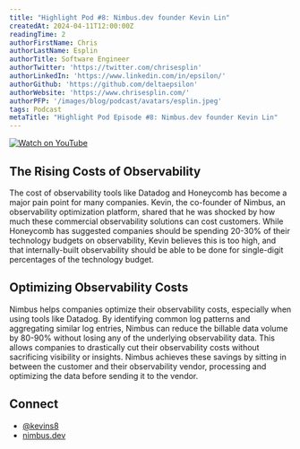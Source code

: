 ```yaml
---
title: "Highlight Pod #8: Nimbus.dev founder Kevin Lin"
createdAt: 2024-04-11T12:00:00Z
readingTime: 2
authorFirstName: Chris
authorLastName: Esplin
authorTitle: Software Engineer
authorTwitter: 'https://twitter.com/chrisesplin'
authorLinkedIn: 'https://www.linkedin.com/in/epsilon/'
authorGithub: 'https://github.com/deltaepsilon'
authorWebsite: 'https://www.chrisesplin.com/'
authorPFP: '/images/blog/podcast/avatars/esplin.jpeg'
tags: Podcast
metaTitle: "Highlight Pod Episode #8: Nimbus.dev founder Kevin Lin"
---
```



[![Watch on YouTube](/images/blog/podcast/8/play.png)](https://dub.sh/BbjrncD)


## The Rising Costs of Observability 
The cost of observability tools like Datadog and Honeycomb has become a major pain point for many companies. Kevin, the co-founder of Nimbus, an observability optimization platform, shared that he was shocked by how much these commercial observability solutions can cost customers. While Honeycomb has suggested companies should be spending 20-30% of their technology budgets on observability, Kevin believes this is too high, and that internally-built observability should be able to be done for single-digit percentages of the technology budget.

## Optimizing Observability Costs
Nimbus helps companies optimize their observability costs, especially when using tools like Datadog. By identifying common log patterns and aggregating similar log entries, Nimbus can reduce the billable data volume by 80-90% without losing any of the underlying observability data. This allows companies to drastically cut their observability costs without sacrificing visibility or insights. Nimbus achieves these savings by sitting in between the customer and their observability vendor, processing and optimizing the data before sending it to the vendor.

## Connect

- [@kevins8](https://twitter.com/kevins8)
- [nimbus.dev](https://nimbus.dev/)
